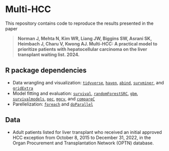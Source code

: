 # Multi-HCC

This repository contains code to reproduce the results presented in the paper 

> **Norman J, Mehta N, Kim WR, Liang JW, Biggins SW, Asrani SK, Heimbach J, Charu V, Kwong AJ. Multi-HCC: A practical model to prioritize patients with hepatocellular carcinoma on the liver transplant waiting list. 2024.**
  
## R package dependencies
- Data wrangling and visualization: [`tidyverse`](https://cran.r-project.org/web/packages/tidyverse/index.html), [`haven`](https://cran.r-project.org/web/packages/haven/index.html), [`abind`](https://cran.r-project.org/web/packages/abind/index.html), [`survminer`](https://cran.r-project.org/web/packages/survminer/index.html), and [`gridExtra`](https://cran.r-project.org/web/packages/gridExtra/index.html)
- Model fitting and evaluation: [`survival`](https://cran.r-project.org/web/packages/survival/index.html), [`randomForestSRC`](https://cran.r-project.org/web/packages/randomForestSRC/index.html), [`gbm`](https://cran.r-project.org/web/packages/gbm/index.html), [`survivalmodels`](https://cran.r-project.org/web/packages/survivalmodels/index.html), [`pec`](https://cran.r-project.org/web/packages/pec/index.html), [`mgcv`](https://cran.r-project.org/web/packages/mgcv/index.html), and [`compareC`](https://cran.r-project.org/web/packages/compareC/index.html)
- Parellelization: [`foreach`](https://cran.r-project.org/web/packages/foreach/index.html) and [`doParallel`](https://cran.r-project.org/web/packages/doParallel/index.html)

## Data
- Adult patients listed for liver transplant who received an initial approved HCC exception from October 8, 2015 to December 31, 2022, in the Organ Procurement and Transplantation Network (OPTN) database. 